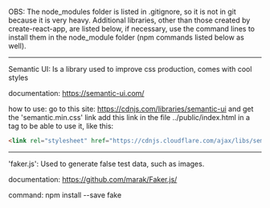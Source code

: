 OBS: The node_modules folder is listed in .gitignore, so it is not in git because it is very heavy. 
Additional libraries, other than those created by create-react-app, are listed below, if necessary, use the command lines to install them in the node_module folder (npm commands listed below as well).

------------------------------

Semantic UI:
Is a library used to improve css production, comes with cool styles

documentation:
https://semantic-ui.com/

how to use:
go to this site: https://cdnjs.com/libraries/semantic-ui and get the 'semantic.min.css' link
add this link in the file ../public/index.html in a tag to be able to use it, like this:
```html
<link rel="stylesheet" href="https://cdnjs.cloudflare.com/ajax/libs/semantic-ui/2.4.1/semantic.min.css" />
```

------------------------------

'faker.js':
Used to generate false test data, such as images.

documentation:
https://github.com/marak/Faker.js/

command: npm install --save fake